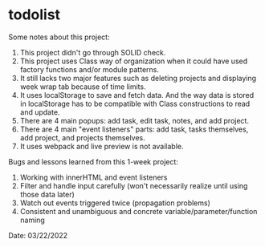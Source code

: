 # todolist

Some notes about this project:
1. This project didn't go through SOLID check.
2. This project uses Class way of organization when it could have used factory functions and/or module patterns.
3. It still lacks two major features such as deleting projects and displaying week wrap tab because of time limits.
4. It uses localStorage to save and fetch data. And the way data is stored in localStorage has to be compatible with Class constructions to read and update.
5. There are 4 main popups: add task, edit task, notes, and add project.
6. There are 4 main "event listeners" parts: add task, tasks themselves, add project, and projects themselves.
7. It uses webpack and live preview is not available.


Bugs and lessons learned from this 1-week project:
1. Working with innerHTML and event listeners
2. Filter and handle input carefully (won't necessarily realize until using those data later)
3. Watch out events triggered twice (propagation problems)
4. Consistent and unambiguous and concrete variable/parameter/function naming

Date: 03/22/2022
